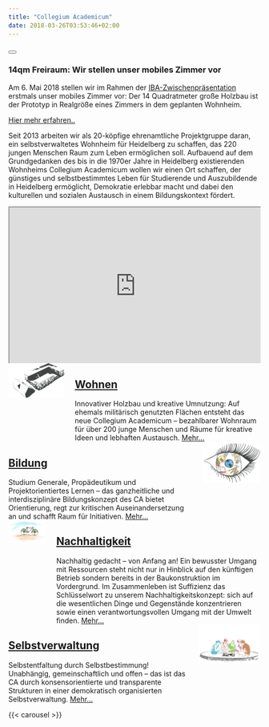 ```yaml
---
title: "Collegium Academicum"
date: 2018-03-26T03:53:46+02:00
---
```


<div class="notification is-primary"><button class="delete"></button>
<h3 class="title is-3">14qm Freiraum: Wir stellen unser mobiles Zimmer vor</h3>
<p>Am 6. Mai 2018 stellen wir im Rahmen der <a href="http://iba.heidelberg.de/deutsch/veranstaltungen/kalender/iba_projekt-012-collegium-academicum-14-m-freiraum.html">IBA-Zwischenpräsentation</a> erstmals unser mobiles Zimmer vor: Der 14 Quadratmeter große Holzbau ist der Prototyp in Realgröße eines Zimmers in dem geplanten Wohnheim.</p>
<p><a href="/aktuelles/2018-04_20_14m2_freiheit/">Hier mehr erfahren..</a></p>
</div>

Seit 2013 arbeiten wir als 20-köpfige ehrenamtliche Projektgruppe daran, ein selbstverwaltetes Wohnheim für Heidelberg zu schaffen, das 220 jungen Menschen Raum zum Leben ermöglichen soll. Aufbauend auf dem Grundgedanken des bis in die 1970er Jahre in Heidelberg existierenden Wohnheims Collegium Academicum wollen wir einen Ort schaffen, der günstiges und selbstbestimmtes Leben für Studierende und Auszubildende in Heidelberg ermöglicht, Demokratie erlebbar macht und dabei den kulturellen und sozialen Austausch in einem Bildungskontext fördert.

<div style="position: relative; padding-bottom: 56.25%; padding-top: 30px; height: 0; overflow: hidden;">
    <iframe src="https://player.vimeo.com/video/191458892?color=38A9A1&title=0&byline=0&portrait=0" style="position: absolute; top: 0; left: 0; width: 100%; height: 100%;" webkitallowfullscreen mozallowfullscreen allowfullscreen></iframe>
 </div>

<div class="wohnen columns">
    <div class="column is-6">
        <img src="front_wohnen.png">
    </div>
    <span class="column">
        <a href="https://collegiumacademicum.de/wohnen" ><h2 class="is-block">Wohnen</h2></a>
        Innovativer Holzbau und kreative Umnutzung: Auf ehemals militärisch genutzten Flächen entsteht das neue Collegium Academicum – bezahlbarer Wohnraum für über 200 junge Menschen und Räume für kreative Ideen und lebhaften Austausch. <a class="mehr" href="https://collegiumacademicum.de/wohnen" >Mehr...</a>
    </span>
</div>

<div class="bildung columns">
    <span class="column">
        <a href="https://collegiumacademicum.de/bildung" ><h2 class="is-block">Bildung</h2></a>
        Studium Generale, Propädeutikum und Projektorientiertes Lernen – das ganzheitliche und interdisziplinäre Bildungskonzept des CA bietet Orientierung, regt zur kritischen Auseinandersetzung an und schafft Raum für Initiativen. <a class="mehr" href="https://collegiumacademicum.de/bildung" >Mehr...</a>
    </span>
    <div class="column is-6">
        <img src="front_bildung.png">
    </div>
</div>

<div class="nachhaltigkeit columns">
    <div class="column is-6">
        <img src="front_nachhaltigkeit.png">
    </div>
    <span class="column">
        <a href="https://collegiumacademicum.de/nachhaltigkeit" ><h2 class="is-block">Nachhaltigkeit</h2></a>
        Nachhaltig gedacht – von Anfang an! Ein bewusster Umgang mit Ressourcen steht nicht nur in Hinblick auf den künftigen Betrieb sondern bereits in der Baukonstruktion im Vordergrund. Im Zusammenleben ist Suffizienz das Schlüsselwort zu unserem Nachhaltigkeitskonzept: sich auf die wesentlichen Dinge und Gegenstände konzentrieren sowie einen verantwortungsvollen Umgang mit der Umwelt finden. <a class="mehr" href="https://collegiumacademicum.de/nachhaltigkeit" >Mehr...</a>
    </span>
</div>

<div class="selbstverwaltung columns">
    <span class="column">
        <a href="https://collegiumacademicum.de/selbstverwaltung" ><h2 class="is-block">Selbstverwaltung</h2></a>
        Selbstentfaltung durch Selbstbestimmung! Unabhängig, gemeinschaftlich und offen – das ist das CA durch konsensorientierte und transparente Strukturen in einer demokratisch organisierten Selbstverwaltung. <a class="mehr" href="https://collegiumacademicum.de/selbstverwaltung" >Mehr...</a>
    </span>
    <div class="column is-6">
        <img src="front_selbstverwaltung.png">
    </div>
</div>

{{< carousel >}}